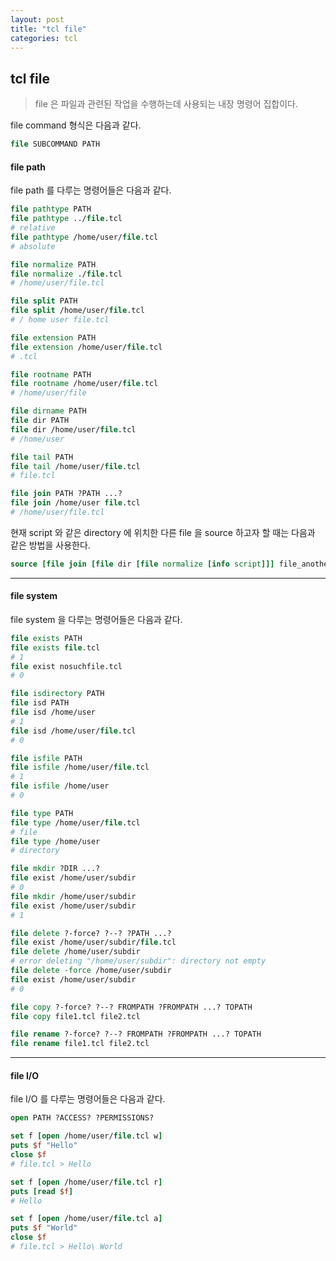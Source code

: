 ```yaml
---
layout: post
title: "tcl file"
categories: tcl
---
```


## tcl file

> file 은 파일과 관련된 작업을 수행하는데 사용되는 내장 명령어 집합이다.

file command 형식은 다음과 같다.
```tcl
file SUBCOMMAND PATH
```

#### file path
file path 를 다루는 명령어들은 다음과 같다.
```tcl
file pathtype PATH
file pathtype ../file.tcl
# relative
file pathtype /home/user/file.tcl
# absolute

file normalize PATH
file normalize ./file.tcl
# /home/user/file.tcl

file split PATH
file split /home/user/file.tcl
# / home user file.tcl

file extension PATH
file extension /home/user/file.tcl
# .tcl

file rootname PATH
file rootname /home/user/file.tcl
# /home/user/file

file dirname PATH
file dir PATH
file dir /home/user/file.tcl
# /home/user

file tail PATH
file tail /home/user/file.tcl
# file.tcl

file join PATH ?PATH ...?
file join /home/user file.tcl
# /home/user/file.tcl
```

현재 script 와 같은 directory 에 위치한 다른 file 을 source 하고자 할 때는 다음과 같은 방법을 사용한다.

```tcl
source [file join [file dir [file normalize [info script]]] file_another.tcl]
```
   
---

#### file system
file system 을 다루는 명령어들은 다음과 같다.
```tcl
file exists PATH
file exists file.tcl
# 1
file exist nosuchfile.tcl
# 0

file isdirectory PATH
file isd PATH
file isd /home/user
# 1
file isd /home/user/file.tcl
# 0

file isfile PATH
file isfile /home/user/file.tcl
# 1
file isfile /home/user
# 0

file type PATH
file type /home/user/file.tcl
# file
file type /home/user
# directory

file mkdir ?DIR ...?
file exist /home/user/subdir
# 0
file mkdir /home/user/subdir
file exist /home/user/subdir
# 1

file delete ?-force? ?--? ?PATH ...?
file exist /home/user/subdir/file.tcl
file delete /home/user/subdir
# error deleting "/home/user/subdir": directory not empty
file delete -force /home/user/subdir
file exist /home/user/subdir
# 0

file copy ?-force? ?--? FROMPATH ?FROMPATH ...? TOPATH
file copy file1.tcl file2.tcl

file rename ?-force? ?--? FROMPATH ?FROMPATH ...? TOPATH
file rename file1.tcl file2.tcl
```

---

#### file I/O
file I/O 를 다루는 명령어들은 다음과 같다.
```tcl
open PATH ?ACCESS? ?PERMISSIONS?

set f [open /home/user/file.tcl w]
puts $f "Hello"
close $f
# file.tcl > Hello

set f [open /home/user/file.tcl r]
puts [read $f]
# Hello

set f [open /home/user/file.tcl a]
puts $f "World"
close $f
# file.tcl > Hello\ World
```